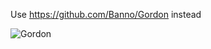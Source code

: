 Use https://github.com/Banno/Gordon instead

![Gordon](https://user-images.githubusercontent.com/12698923/66935221-50a2f080-f001-11e9-99e0-cc5fa58d4e09.png)

